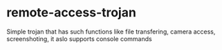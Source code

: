 # remote-access-trojan
Simple trojan that has such functions like file transfering, camera access, screenshoting, it aslo supports console commands
